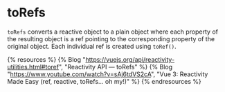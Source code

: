 # toRefs

`toRefs` converts a reactive object to a plain object where each property of the resulting object is a ref pointing to the corresponding property of the original object. Each individual ref is created using `toRef()`.

{% resources %}
  {% Blog "https://vuejs.org/api/reactivity-utilities.html#toref", "Reactivity API — toRefs" %}
  {% Blog "https://www.youtube.com/watch?v=sAj6tdVS2cA", "Vue 3: Reactivity Made Easy (ref, reactive, toRefs... oh my!)" %}
{% endresources %}



